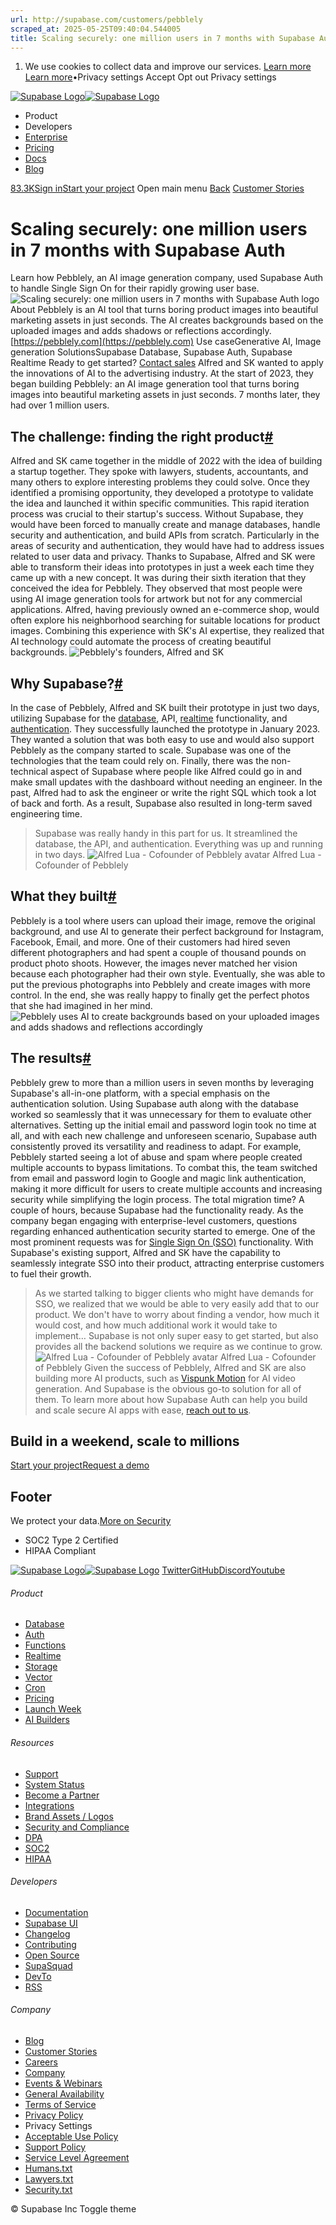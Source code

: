 ```yaml
---
url: http://supabase.com/customers/pebblely
scraped_at: 2025-05-25T09:40:04.544005
title: Scaling securely: one million users in 7 months with Supabase Auth
---
```


  1. We use cookies to collect data and improve our services. [Learn more](https://supabase.com/privacy#8-cookies-and-similar-technologies-used-on-our-european-services)
[Learn more](https://supabase.com/privacy#8-cookies-and-similar-technologies-used-on-our-european-services)•Privacy settings
Accept Opt out Privacy settings


[![Supabase Logo](https://supabase.com/_next/image?url=https%3A%2F%2Ffrontend-assets.supabase.com%2Fwww%2Fd218d9190b87%2F_next%2Fstatic%2Fmedia%2Fsupabase-logo-wordmark--light.daaeffd3.png&w=256&q=75&dpl=dpl_9xPTPeSUKoDuygMmT5sPj6DB4mgG)![Supabase Logo](https://supabase.com/_next/image?url=https%3A%2F%2Ffrontend-assets.supabase.com%2Fwww%2Fd218d9190b87%2F_next%2Fstatic%2Fmedia%2Fsupabase-logo-wordmark--dark.b36ebb5f.png&w=256&q=75&dpl=dpl_9xPTPeSUKoDuygMmT5sPj6DB4mgG)](https://supabase.com/)
  * Product 
  * Developers 
  * [Enterprise](https://supabase.com/enterprise)
  * [Pricing](https://supabase.com/pricing)
  * [Docs](https://supabase.com/docs)
  * [Blog](https://supabase.com/blog)


[83.3K](https://github.com/supabase/supabase)[Sign in](https://supabase.com/dashboard)[Start your project](https://supabase.com/dashboard)
Open main menu
[Back](https://supabase.com/customers)
[Customer Stories](https://supabase.com/customers)
# Scaling securely: one million users in 7 months with Supabase Auth
Learn how Pebblely, an AI image generation company, used Supabase Auth to handle Single Sign On for their rapidly growing user base.
![Scaling securely: one million users in 7 months with Supabase Auth logo](https://supabase.com/_next/image?url=%2Fimages%2Fcustomers%2Flogos%2Fpebblely.png&w=3840&q=75&dpl=dpl_9xPTPeSUKoDuygMmT5sPj6DB4mgG)
About
Pebblely is an AI tool that turns boring product images into beautiful marketing assets in just seconds. The AI creates backgrounds based on the uploaded images and adds shadows or reflections accordingly.
[https://pebblely.com](https://pebblely.com)
Use caseGenerative AI, Image generation
SolutionsSupabase Database, Supabase Auth, Supabase Realtime
Ready to get started?
[Contact sales](https://supabase.com/contact/enterprise)
Alfred and SK wanted to apply the innovations of AI to the advertising industry. At the start of 2023, they began building Pebblely: an AI image generation tool that turns boring images into beautiful marketing assets in just seconds. 7 months later, they had over 1 million users.
## The challenge: finding the right product[#](https://supabase.com/customers/pebblely#the-challenge-finding-the-right-product)
Alfred and SK came together in the middle of 2022 with the idea of building a startup together. They spoke with lawyers, students, accountants, and many others to explore interesting problems they could solve. Once they identified a promising opportunity, they developed a prototype to validate the idea and launched it within specific communities. This rapid iteration process was crucial to their startup's success.
Without Supabase, they would have been forced to manually create and manage databases, handle security and authentication, and build APIs from scratch. Particularly in the areas of security and authentication, they would have had to address issues related to user data and privacy. Thanks to Supabase, Alfred and SK were able to transform their ideas into prototypes in just a week each time they came up with a new concept.
It was during their sixth iteration that they conceived the idea for Pebblely. They observed that most people were using AI image generation tools for artwork but not for any commercial applications. Alfred, having previously owned an e-commerce shop, would often explore his neighborhood searching for suitable locations for product images. Combining this experience with SK's AI expertise, they realized that AI technology could automate the process of creating beautiful backgrounds.
![Pebblely's founders, Alfred and SK](https://supabase.com/_next/image?url=%2Fimages%2Fcustomers%2Fpebblely%2Fpebblely-founders-alfred-sk.jpg&w=3840&q=75&dpl=dpl_9xPTPeSUKoDuygMmT5sPj6DB4mgG)
## Why Supabase?[#](https://supabase.com/customers/pebblely#why-supabase)
In the case of Pebblely, Alfred and SK built their prototype in just two days, utilizing Supabase for the [database](https://supabase.com/database), API, [realtime](https://supabase.com/realtime) functionality, and [authentication](https://supabase.com/auth). They successfully launched the prototype in January 2023.
They wanted a solution that was both easy to use and would also support Pebblely as the company started to scale. Supabase was one of the technologies that the team could rely on. Finally, there was the non-technical aspect of Supabase where people like Alfred could go in and make small updates with the dashboard without needing an engineer. In the past, Alfred had to ask the engineer or write the right SQL which took a lot of back and forth. As a result, Supabase also resulted in long-term saved engineering time.
> Supabase was really handy in this part for us. It streamlined the database, the API, and authentication. Everything was up and running in two days.
> ![Alfred Lua - Cofounder of Pebblely avatar](https://supabase.com/_next/image?url=%2Fimages%2Fblog%2Favatars%2Falfred-lua-pebblely.jpeg&w=64&q=75&dpl=dpl_9xPTPeSUKoDuygMmT5sPj6DB4mgG)
> Alfred Lua - Cofounder of Pebblely
## What they built[#](https://supabase.com/customers/pebblely#what-they-built)
Pebblely is a tool where users can upload their image, remove the original background, and use AI to generate their perfect background for Instagram, Facebook, Email, and more.
One of their customers had hired seven different photographers and had spent a couple of thousand pounds on product photo shoots. However, the images never matched her vision because each photographer had their own style. Eventually, she was able to put the previous photographs into Pebblely and create images with more control. In the end, she was really happy to finally get the perfect photos that she had imagined in her mind.
![Pebblely uses AI to create backgrounds based on your uploaded images and adds shadows and reflections accordingly](https://supabase.com/_next/image?url=%2Fimages%2Fcustomers%2Fpebblely%2Fpebblely-product-in-action.jpg&w=3840&q=75&dpl=dpl_9xPTPeSUKoDuygMmT5sPj6DB4mgG)
## The results[#](https://supabase.com/customers/pebblely#the-results)
Pebblely grew to more than a million users in seven months by leveraging Supabase's all-in-one platform, with a special emphasis on the authentication solution. Using Supabase auth along with the database worked so seamlessly that it was unnecessary for them to evaluate other alternatives.
Setting up the initial email and password login took no time at all, and with each new challenge and unforeseen scenario, Supabase auth consistently proved its versatility and readiness to adapt. For example, Pebblely started seeing a lot of abuse and spam where people created multiple accounts to bypass limitations. To combat this, the team switched from email and password login to Google and magic link authentication, making it more difficult for users to create multiple accounts and increasing security while simplifying the login process. The total migration time? A couple of hours, because Supabase had the functionality ready.
As the company began engaging with enterprise-level customers, questions regarding enhanced authentication security started to emerge. One of the most prominent requests was for [Single Sign On (SSO)](https://supabase.com/docs/guides/auth/enterprise-sso) functionality. With Supabase's existing support, Alfred and SK have the capability to seamlessly integrate SSO into their product, attracting enterprise customers to fuel their growth.
> As we started talking to bigger clients who might have demands for SSO, we realized that we would be able to very easily add that to our product. We don't have to worry about finding a vendor, how much it would cost, and how much additional work it would take to implement… Supabase is not only super easy to get started, but also provides all the backend solutions we require as we continue to grow.
> ![Alfred Lua - Cofounder of Pebblely avatar](https://supabase.com/_next/image?url=%2Fimages%2Fblog%2Favatars%2Falfred-lua-pebblely.jpeg&w=64&q=75&dpl=dpl_9xPTPeSUKoDuygMmT5sPj6DB4mgG)
> Alfred Lua - Cofounder of Pebblely
Given the success of Pebblely, Alfred and SK are also building more AI products, such as [Vispunk Motion](https://vispunk.com/video) for AI video generation. And Supabase is the obvious go-to solution for all of them.
> To learn more about how Supabase Auth can help you build and scale secure AI apps with ease, [reach out to us](https://forms.supabase.com/enterprise).
## Build in a weekend, scale to millions
[Start your project](https://supabase.com/dashboard)[Request a demo](https://supabase.com/contact/sales)
## Footer
We protect your data.[More on Security](https://supabase.com/security)
  * SOC2 Type 2 Certified
  * HIPAA Compliant


[![Supabase Logo](https://supabase.com/_next/image?url=https%3A%2F%2Ffrontend-assets.supabase.com%2Fwww%2Fd218d9190b87%2F_next%2Fstatic%2Fmedia%2Fsupabase-logo-wordmark--light.daaeffd3.png&w=384&q=75&dpl=dpl_9xPTPeSUKoDuygMmT5sPj6DB4mgG)![Supabase Logo](https://supabase.com/_next/image?url=https%3A%2F%2Ffrontend-assets.supabase.com%2Fwww%2Fd218d9190b87%2F_next%2Fstatic%2Fmedia%2Fsupabase-logo-wordmark--dark.b36ebb5f.png&w=384&q=75&dpl=dpl_9xPTPeSUKoDuygMmT5sPj6DB4mgG)](https://supabase.com/)
[Twitter](https://twitter.com/supabase)[GitHub](https://github.com/supabase)[Discord](https://discord.supabase.com/)[Youtube](https://youtube.com/c/supabase)
###### Product
  * [Database](https://supabase.com/database)
  * [Auth](https://supabase.com/auth)
  * [Functions](https://supabase.com/edge-functions)
  * [Realtime](https://supabase.com/realtime)
  * [Storage](https://supabase.com/storage)
  * [Vector](https://supabase.com/modules/vector)
  * [Cron](https://supabase.com/modules/cron)
  * [Pricing](https://supabase.com/pricing)
  * [Launch Week](https://supabase.com/launch-week)
  * [AI Builders](https://supabase.com/solutions/ai-builders)


###### Resources
  * [Support](https://supabase.com/support)
  * [System Status](https://status.supabase.com/)
  * [Become a Partner](https://supabase.com/partners)
  * [Integrations](https://supabase.com/partners/integrations)
  * [Brand Assets / Logos](https://supabase.com/brand-assets)
  * [Security and Compliance](https://supabase.com/security)
  * [DPA](https://supabase.com/legal/dpa)
  * [SOC2](https://supabase.com/security)
  * [HIPAA](https://forms.supabase.com/hipaa2)


###### Developers
  * [Documentation](https://supabase.com/docs)
  * [Supabase UI](https://supabase.com/ui)
  * [Changelog](https://supabase.com/changelog)
  * [Contributing](https://github.com/supabase/supabase/blob/master/CONTRIBUTING.md)
  * [Open Source](https://supabase.com/open-source)
  * [SupaSquad](https://supabase.com/supasquad)
  * [DevTo](https://dev.to/supabase)
  * [RSS](https://supabase.com/rss.xml)


###### Company
  * [Blog](https://supabase.com/blog)
  * [Customer Stories](https://supabase.com/customers)
  * [Careers](https://supabase.com/careers)
  * [Company](https://supabase.com/company)
  * [Events & Webinars](https://supabase.com/events)
  * [General Availability](https://supabase.com/ga)
  * [Terms of Service](https://supabase.com/terms)
  * [Privacy Policy](https://supabase.com/privacy)
  * Privacy Settings
  * [Acceptable Use Policy](https://supabase.com/aup)
  * [Support Policy](https://supabase.com/support-policy)
  * [Service Level Agreement](https://supabase.com/sla)
  * [Humans.txt](https://supabase.com/humans.txt)
  * [Lawyers.txt](https://supabase.com/lawyers.txt)
  * [Security.txt](https://supabase.com/.well-known/security.txt)


© Supabase Inc
Toggle theme

